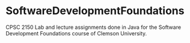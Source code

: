 # SoftwareDevelopmentFoundations
CPSC 2150
Lab and lecture assignments done in Java for the Software Development Foundations course of Clemson University.
